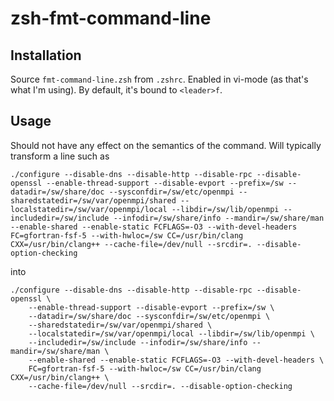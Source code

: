 # zsh-fmt-command-line

## Installation

Source `fmt-command-line.zsh` from `.zshrc`. Enabled in vi-mode (as that's what I'm using). By default, it's bound to `<leader>f`.


## Usage

Should not have any effect on the semantics of the command. Will typically transform a line such as 
  
```
./configure --disable-dns --disable-http --disable-rpc --disable-openssl --enable-thread-support --disable-evport --prefix=/sw --datadir=/sw/share/doc --sysconfdir=/sw/etc/openmpi --sharedstatedir=/sw/var/openmpi/shared --localstatedir=/sw/var/openmpi/local --libdir=/sw/lib/openmpi --includedir=/sw/include --infodir=/sw/share/info --mandir=/sw/share/man --enable-shared --enable-static FCFLAGS=-O3 --with-devel-headers FC=gfortran-fsf-5 --with-hwloc=/sw CC=/usr/bin/clang CXX=/usr/bin/clang++ --cache-file=/dev/null --srcdir=. --disable-option-checking

```

into

```
./configure --disable-dns --disable-http --disable-rpc --disable-openssl \
    --enable-thread-support --disable-evport --prefix=/sw \
    --datadir=/sw/share/doc --sysconfdir=/sw/etc/openmpi \
    --sharedstatedir=/sw/var/openmpi/shared \
    --localstatedir=/sw/var/openmpi/local --libdir=/sw/lib/openmpi \
    --includedir=/sw/include --infodir=/sw/share/info --mandir=/sw/share/man \
    --enable-shared --enable-static FCFLAGS=-O3 --with-devel-headers \
    FC=gfortran-fsf-5 --with-hwloc=/sw CC=/usr/bin/clang CXX=/usr/bin/clang++ \
    --cache-file=/dev/null --srcdir=. --disable-option-checking
```
